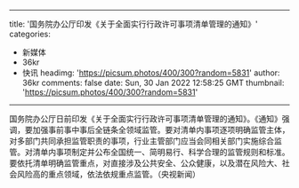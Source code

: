 
---
title: '国务院办公厅印发《关于全面实行行政许可事项清单管理的通知》'
categories: 
 - 新媒体
 - 36kr
 - 快讯
headimg: 'https://picsum.photos/400/300?random=5831'
author: 36kr
comments: false
date: Sun, 30 Jan 2022 12:58:25 GMT
thumbnail: 'https://picsum.photos/400/300?random=5831'
---

<div>   
国务院办公厅日前印发《关于全面实行行政许可事项清单管理的通知》。《通知》强调，要加强事前事中事后全链条全领域监管。要对清单内事项逐项明确监管主体，对多部门共同承担监管职责的事项，行业主管部门应当会同相关部门实施综合监管。对清单内事项制定并公布全国统一、简明易行、科学合理的监管规则和标准。要依托清单明确监管重点，对直接涉及公共安全、公众健康，以及潜在风险大、社会风险高的重点领域，依法依规重点监管。（央视新闻）  
</div>
            
